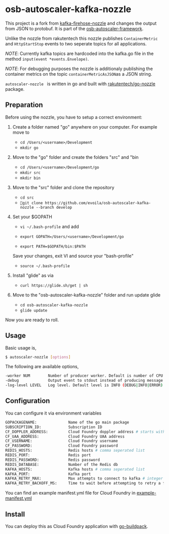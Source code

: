 # osb-autoscaler-kafka-nozzle 


This project is a fork from [kafka-firehose-nozzle](https://github.com/rakutentech/kafka-firehose-nozzle) and changes the output from JSON to protobuf. It is part of the [osb-autoscaler-framework](https://github.com/evoila/osb-autoscaler-core).

Unlike the nozzle from rakutentech this nozzle publishes `ContainerMetric` and `HttpStartStop` events to two seperate topics for all applications.

*NOTE*: Currently kafka topics are hardcoded into the kafka.go file in the method `input(event *events.Envelope)`.

*NOTE*: For debugging purposes the nozzle is additionaly publishing the container metrics on the topic `containerMetricAsJSON`as a JSON string.

`autoscaler-nozzle ` is written in go and built with [rakutentech/go-nozzle](https://github.com/rakutentech/go-nozzle) package. 


## Preparation

Before using the nozzle, you have to setup a correct environment:

1. Create a folder named "go" anywhere on your computer. For example move to
    * `cd /Users/<username>/Development`
    * `mkdir go`
2. Move to the "go" folder and create the folders "src" and "bin
    * `cd /Users/<username>/Development/go`
    * `mkdir src`
    * `mkdir bin`
3. Move to the "src" folder and clone the repository
    * `cd src`
    * `git clone https://github.com/evoila/osb-autoscaler-kafka-nozzle --branch develop`
4. Set your $GOPATH
    * `vi ~/.bash-profile` and add
    
    * `export GOPATH=/Users/<username>/Development/go`
    * `export PATH=$GOPATH/bin:$PATH`

    Save your changes, exit VI and source your "bash-profile"

    * `source ~/.bash-profile`
5. Install "glide" as via
    * `curl https://glide.sh/get | sh`
6. Move to the "osb-autoscaler-kafka-nozzle" folder and run update glide
    * `cd osb-autoscaler-kafka-nozzle`
    * `glide update`

Now you are ready to roll.

## Usage

Basic usage is,

```bash
$ autoscaler-nozzle [options]
```

The following are available options,

```bash
-worker NUM        Number of producer worker. Default is number of CPU core
-debug             Output event to stdout instead of producing message to kafka
-log-level LEVEL   Log level. Default level is INFO (DEBUG|INFO|ERROR)
```

## Configuration

You can configure it via environment variables

```bash
GOPACKAGENAME:              Name of the go main package
SUBSCRIPTION_ID:            Subscription ID
CF_DOPPLER_ADDRESS:         Cloud Foundry doppler address # starts with wss://
CF_UAA_ADDRESS:             Cloud Foundry UAA address
CF_USERNAME:                Cloud Foundry username
CF_PASSWORD:                Cloud Foundry password
REDIS_HOSTS:                Redis hosts # comma seperated list
REDIS_PORT:                 Redis port
REDIS_PASSWORD:             Redis password
REDIS_DATABASE:             Number of the Redis db
KAFKA_HOSTS:                Kafka hosts # comma seperated list
KAFKA_PORT:                 Kafka port
KAFKA_RETRY_MAX:            Max attempts to connect to kafka # integer
KAFKA_RETRY_BACKOFF_MS:     Time to wait before attempting to retry a failed request to a given topic partition # in ms
```

You can find an example manifest.yml file for Cloud Foundry in [example-manifest.yml](example-manifest.yml)

## Install

You can deploy this as Cloud Foundry application with [go-buildpack](https://github.com/cloudfoundry/go-buildpack). 
